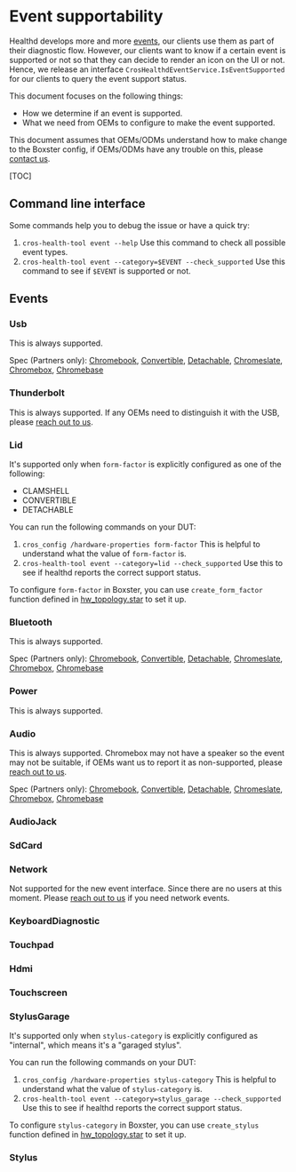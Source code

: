 # Event supportability

Healthd develops more and more
[events](https://chromium.googlesource.com/chromiumos/platform2/+/HEAD/diagnostics/mojom/public/cros_healthd_events.mojom),
our clients use them as part of their diagnostic flow. However, our clients want
to know if a certain event is supported or not so that they can decide to render
an icon on the UI or not. Hence, we release an interface
`CrosHealthdEventService.IsEventSupported` for our clients to query the event
support status.

This document focuses on the following things:
- How we determine if an event is supported.
- What we need from OEMs to configure to make the event supported.

This document assumes that OEMs/ODMs understand how to make change to the
Boxster config, if OEMs/ODMs have any trouble on this, please
[contact us][team-contact].

[team-contact]: mailto:cros-tdm-tpe-eng@google.com

[TOC]

## Command line interface

Some commands help you to debug the issue or have a quick try:

1. `cros-health-tool event --help` Use this command to check all possible event
   types.
2. `cros-health-tool event --category=$EVENT --check_supported` Use this command
   to see if `$EVENT` is supported or not.

## Events

### Usb

This is always supported.

Spec (Partners only):
[Chromebook](https://chromeos.google.com/partner/dlm/docs/latest-requirements/chromebook.html#usbc-gen-0001-v01),
[Convertible](https://chromeos.google.com/partner/dlm/docs/latest-requirements/convertible.html#usbc-gen-0001-v01),
[Detachable](https://chromeos.google.com/partner/dlm/docs/latest-requirements/detachable.html#usbc-gen-0012-v01),
[Chromeslate](https://chromeos.google.com/partner/dlm/docs/latest-requirements/chromeslate.html#usbc-gen-0005-v01),
[Chromebox](https://chromeos.google.com/partner/dlm/docs/latest-requirements/chromebox.html#usbc-gen-0004-v01),
[Chromebase](https://chromeos.google.com/partner/dlm/docs/latest-requirements/chromebase.html#usb-type-c-ports)

### Thunderbolt

This is always supported. If any OEMs need to distinguish it with the USB,
please [reach out to us][team-contact].

### Lid

It's supported only when `form-factor` is explicitly configured as one of the
following:
- CLAMSHELL
- CONVERTIBLE
- DETACHABLE

You can run the following commands on your DUT:
1. `cros_config /hardware-properties form-factor` This is helpful to understand
   what the value of `form-factor` is.
2. `cros-health-tool event --category=lid --check_supported` Use this to see if
   healthd reports the correct support status.

To configure `form-factor` in Boxster, you can use `create_form_factor` function
defined in
[hw_topology.star](https://chromium.googlesource.com/chromiumos/config/+/refs/heads/main/util/hw_topology.star)
to set it up.

### Bluetooth

This is always supported.

Spec (Partners only):
[Chromebook](https://chromeos.google.com/partner/dlm/docs/latest-requirements/chromebook.html#bt-gen-0001-v01),
[Convertible](https://chromeos.google.com/partner/dlm/docs/latest-requirements/convertible.html#bt-gen-0001-v01),
[Detachable](https://chromeos.google.com/partner/dlm/docs/latest-requirements/detachable.html#bt-gen-0001-v01),
[Chromeslate](https://chromeos.google.com/partner/dlm/docs/latest-requirements/chromeslate.html#bt-gen-0001-v01),
[Chromebox](https://chromeos.google.com/partner/dlm/docs/latest-requirements/chromebox.html#bt-gen-0001-v01),
[Chromebase](https://chromeos.google.com/partner/dlm/docs/latest-requirements/chromebase.html#bt-gen-0001-v01)

### Power

This is always supported.

### Audio

This is always supported. Chromebox may not have a speaker so the event may not
be suitable, if OEMs want us to report it as non-supported, please
[reach out to us][team-contact].

Spec (Partners only):
[Chromebook](https://chromeos.google.com/partner/dlm/docs/latest-requirements/chromebook.html#spkr-gen-0007-v01),
[Convertible](https://chromeos.google.com/partner/dlm/docs/latest-requirements/convertible.html#spkr-gen-0003-v01),
[Detachable](https://chromeos.google.com/partner/dlm/docs/latest-requirements/detachable.html#spkr-gen-0001-v01),
[Chromeslate](https://chromeos.google.com/partner/dlm/docs/latest-requirements/chromeslate.html#spkr-gen-0005-v01),
[Chromebox](https://chromeos.google.com/partner/dlm/docs/latest-requirements/chromebox.html#spkr-gen-0004-v01),
[Chromebase](https://chromeos.google.com/partner/dlm/docs/latest-requirements/chromebase.html#spkr-gen-0007-v01)

### AudioJack

### SdCard

### Network

Not supported for the new event interface. Since there are no users at this
moment. Please [reach out to us][team-contact] if you need network events.

### KeyboardDiagnostic

### Touchpad

### Hdmi

### Touchscreen

### StylusGarage

It's supported only when `stylus-category` is explicitly configured as
"internal", which means it's a "garaged stylus".

You can run the following commands on your DUT:
1. `cros_config /hardware-properties stylus-category` This is helpful to
   understand what the value of `stylus-category` is.
2. `cros-health-tool event --category=stylus_garage --check_supported` Use this
   to see if healthd reports the correct support status.

To configure `stylus-category` in Boxster, you can use `create_stylus` function
defined in
[hw_topology.star](https://chromium.googlesource.com/chromiumos/config/+/refs/heads/main/util/hw_topology.star)
to set it up.

### Stylus
